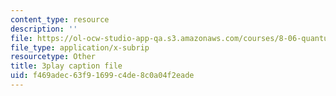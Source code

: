 ```yaml
---
content_type: resource
description: ''
file: https://ol-ocw-studio-app-qa.s3.amazonaws.com/courses/8-06-quantum-physics-iii-spring-2018/f469adec63f91699c4de8c0a04f2eade_qxBhW2DRnPg.srt
file_type: application/x-subrip
resourcetype: Other
title: 3play caption file
uid: f469adec-63f9-1699-c4de-8c0a04f2eade
---
```

